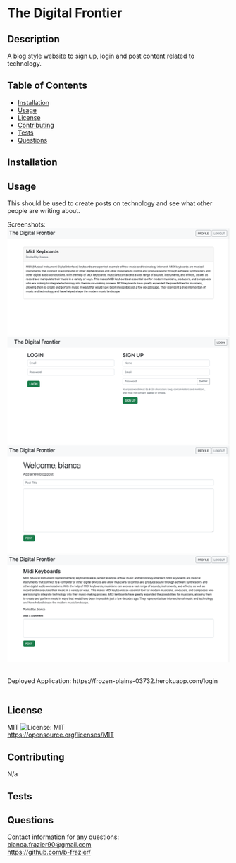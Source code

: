 # The Digital Frontier

## Description

A blog style website to sign up, login and post content related to technology.

## Table of Contents

- [Installation](#installation)
- [Usage](#usage)
- [License](#license)
- [Contributing](#contributing)
- [Tests](#tests)
- [Questions](#questions)

## Installation

## Usage

This should be used to create posts on technology and see what other people are writing about.

Screenshots:<br>
<img src="./images/home.png" width="700">
<img src="./images/login-signup.png" width="700">
<img src="./images/profile.png" width="700">
<img src="./images/post.png" width="700">

<br>
Deployed Application: https://frozen-plains-03732.herokuapp.com/login
<br>
<br>

## License

MIT ![License: MIT](https://img.shields.io/badge/License-MIT-yellow.svg)<br>
https://opensource.org/licenses/MIT

## Contributing

N/a

## Tests

## Questions

Contact information for any questions:<br>
bianca.frazier90@gmail.com<br>
https://github.com/b-frazier/
